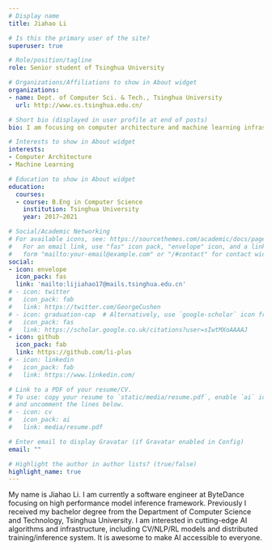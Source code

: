 ```yaml
---
# Display name
title: Jiahao Li

# Is this the primary user of the site?
superuser: true

# Role/position/tagline
role: Senior student of Tsinghua University

# Organizations/Affiliations to show in About widget
organizations:
- name: Dept. of Computer Sci. & Tech., Tsinghua University
  url: http://www.cs.tsinghua.edu.cn/

# Short bio (displayed in user profile at end of posts)
bio: I am focusing on computer architecture and machine learning infrastructure.

# Interests to show in About widget
interests:
- Computer Architecture
- Machine Learning

# Education to show in About widget
education:
  courses:
  - course: B.Eng in Computer Science
    institution: Tsinghua University
    year: 2017~2021

# Social/Academic Networking
# For available icons, see: https://sourcethemes.com/academic/docs/page-builder/#icons
#   For an email link, use "fas" icon pack, "envelope" icon, and a link in the
#   form "mailto:your-email@example.com" or "/#contact" for contact widget.
social:
- icon: envelope
  icon_pack: fas
  link: 'mailto:lijiahao17@mails.tsinghua.edu.cn'
# - icon: twitter
#   icon_pack: fab
#   link: https://twitter.com/GeorgeCushen
# - icon: graduation-cap  # Alternatively, use `google-scholar` icon from `ai` icon pack
#   icon_pack: fas
#   link: https://scholar.google.co.uk/citations?user=sIwtMXoAAAAJ
- icon: github
  icon_pack: fab
  link: https://github.com/li-plus
# - icon: linkedin
#   icon_pack: fab
#   link: https://www.linkedin.com/

# Link to a PDF of your resume/CV.
# To use: copy your resume to `static/media/resume.pdf`, enable `ai` icons in `params.toml`, 
# and uncomment the lines below.
# - icon: cv
#   icon_pack: ai
#   link: media/resume.pdf

# Enter email to display Gravatar (if Gravatar enabled in Config)
email: ""

# Highlight the author in author lists? (true/false)
highlight_name: true
---
```


My name is Jiahao Li. I am currently a software engineer at ByteDance focusing on high performance model inference framework. Previously I received my bachelor degree from the Department of Computer Science and Technology, Tsinghua University. I am interested in cutting-edge AI algorithms and infrastructure, including CV/NLP/RL models and distributed training/inference system. It is awesome to make AI accessible to everyone.
